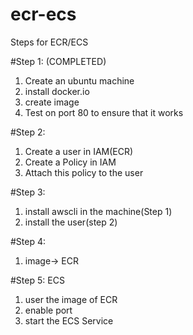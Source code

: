 # ecr-ecs
Steps for ECR/ECS


#Step 1:  (COMPLETED) <br />

1) Create an ubuntu machine <br />
2) install docker.io <br />
3) create image <br />
4) Test on port 80 to ensure that it works <br />

#Step 2: <br />
1) Create a user in IAM(ECR) <br />
2) Create a Policy in IAM <br />
3) Attach this policy to the user <br />

#Step 3: <br />
1) install awscli in the machine(Step 1) <br />
2) install the user(step 2) <br />


#Step 4: <br />
1) image-> ECR <br />

#Step 5: ECS <br />
1) user the image of ECR <br />
2) enable port  <br />
3) start the ECS Service <br />
